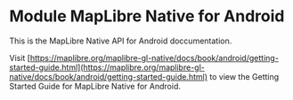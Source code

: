 # Module MapLibre Native for Android

This is the MapLibre Native API for Android doccumentation. 

Visit [https://maplibre.org/maplibre-gl-native/docs/book/android/getting-started-guide.html](https://maplibre.org/maplibre-gl-native/docs/book/android/getting-started-guide.html) to view the Getting Started Guide for MapLibre Native for Android.